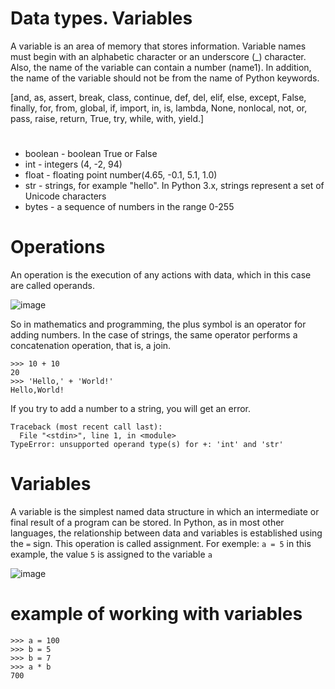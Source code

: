 # Data types. Variables

A variable is an area of ​​memory that stores information. Variable names must begin with an alphabetic character or an underscore (_) character.
Also, the name of the variable can contain a number (name1).
In addition, the name of the variable should not be from the name of Python keywords.

[and, as, assert, break, class, continue, def, del, elif, else, except, False, finally, for, from, global, if, import, in, is, lambda, None, nonlocal, not, or, pass, raise, return, True, try, while, with, yield.]

#

* boolean - boolean True or False
* int - integers (4, -2, 94)
* float - floating point number(4.65, -0.1, 5.1, 1.0)
* str - strings, for example "hello". In Python 3.x, strings represent a set of Unicode characters
* bytes - a sequence of numbers in the range 0-255

# Operations

An operation is the execution of any actions with data, which in this case are called operands.

![image](https://user-images.githubusercontent.com/70141250/127199510-798cce84-63c6-4839-9d18-5a1ff755803c.png)

So in mathematics and programming, the plus symbol is an operator for adding numbers. In the case of strings, the same operator performs a concatenation operation, that is, a join.

```
>>> 10 + 10
20
>>> 'Hello,' + 'World!'
Hello,World!
```
If you try to add a number to a string, you will get an error.

```
Traceback (most recent call last):
  File "<stdin>", line 1, in <module>
TypeError: unsupported operand type(s) for +: 'int' and 'str'
```

# Variables

A variable is the simplest named data structure in which an intermediate or final result of a program can be stored.
In Python, as in most other languages, the relationship between data and variables is established using the ```=``` sign. This operation is called assignment.
For exemple: ```a = 5```
in this example, the value ```5``` is assigned to the variable ```a```

![image](https://user-images.githubusercontent.com/70141250/127202632-e984a314-9e9d-44a6-a644-82423b625906.png)


# example of working with variables

```
>>> a = 100
>>> b = 5
>>> b = 7
>>> a * b
700
```

